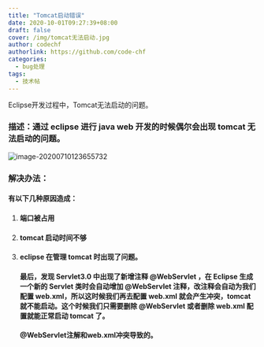 ```yaml
---
title: "Tomcat启动错误"
date: 2020-10-01T09:27:39+08:00
draft: false
cover: /img/tomcat无法启动.jpg
author: codechf
authorlink: https://github.com/code-chf
categories:
  - bug处理
tags:
  - 技术帖
---
```


Eclipse开发过程中，Tomcat无法启动的问题。
<!--more-->

### 描述：通过 eclipse 进行 java web 开发的时候偶尔会出现 tomcat 无法启动的问题。

![image-20200710123655732](https://gitee.com/codechf/uPic-file/raw/master/uPic/image-20200710123655732.png)

### 解决办法：

#### 有以下几种原因造成：

1. #### 端口被占用

2. #### tomcat 启动时间不够

3. #### eclipse 在管理 tomcat 时出现了问题。</br>

   #### 最后，发现 Servlet3.0 中出现了新增注释 @WebServlet ，在 Eclipse 生成一个新的 Servlet 类时会自动增加 @WebServlet 注释，改注释会自动为我们配置 web.xml，所以这时候我们再去配置 web.xml 就会产生冲突，tomcat 就不能启动。这个时候我们只需要删除  @WebServlet 或者删除 web.xml 配置就能正常启动 tomcat 了。

   #### @WebServlet注解和web.xml冲突导致的。


